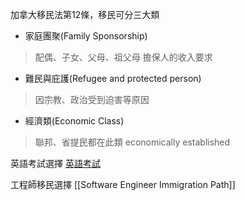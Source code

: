 
加拿大移民法第12條，移民可分三大類
- 家庭團聚(Family Sponsorship)
>配偶、子女、父母、祖父母
>擔保人的收入要求

- 難民與庇護(Refugee and protected person)
>因宗教、政治受到迫害等原因

- 經濟類(Economic Class)
>聯邦、省提民都在此類
>economically established


英語考試選擇
[英語考試](https://www.youtube.com/watch?v=4ECoyXiN64Y)

工程師移民選擇
[[Software Engineer Immigration Path]]

